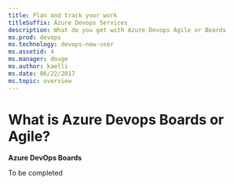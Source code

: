 ```yaml
---
title: Plan and track your work
titleSuffix: Azure Devops Services
description: What do you get with Azure Devops Agile or Boards  
ms.prod: devops
ms.technology: devops-new-user
ms.assetid: 4 
ms.manager: douge
ms.author: kaelli
ms.date: 06/22/2017
ms.topic: overview
---
```


# What is Azure Devops Boards or Agile?

**Azure DevOps Boards**

To be completed
